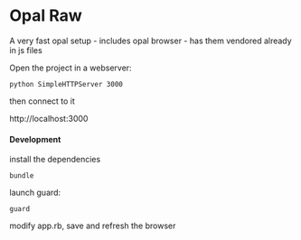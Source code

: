 # Opal Raw

A very fast opal setup - includes opal browser - has them vendored already in js files

Open the project in a webserver:

    python SimpleHTTPServer 3000


then connect to it

http://localhost:3000


#### Development

install the dependencies

    bundle


launch guard:

    guard


modify app.rb, save and refresh the browser

